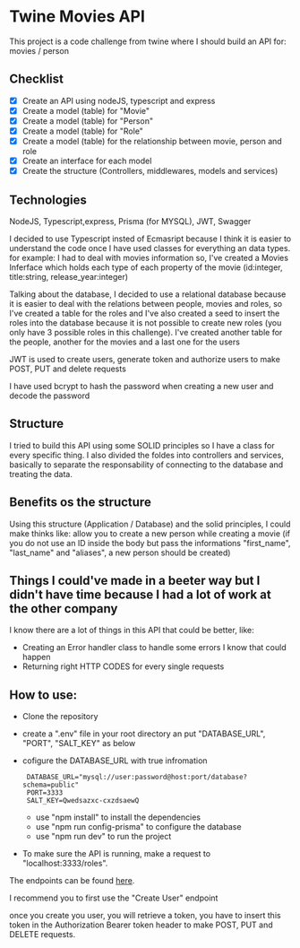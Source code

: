 # Twine Movies API
This project is a code challenge from twine where I should build an API for: movies / person

## Checklist

- [x] Create an API using nodeJS, typescript and express
- [x] Create a model (table) for "Movie"
- [x] Create a model (table) for "Person"
- [x] Create a model (table) for "Role"
- [x] Create a model (table) for the relationship between movie, person and role
- [x] Create an interface for each model
- [x] Create the structure (Controllers, middlewares, models and services)

## Technologies
NodeJS, Typescript,express, Prisma (for MYSQL), JWT, Swagger

I decided to use Typescript insted of Ecmasript because I think it is easier to understand the code once I have used classes for everything an data types. for example: I had to deal with movies information so, I've created a Movies Inferface which holds each type of each property of the movie (id:integer, title:string, release_year:integer)

Talking about the database, I decided to use a relational database because it is easier to deal with the relations between people, movies and roles, so I've created a table for the roles and I've also created a seed to insert the roles into the database because it is not possible to create new roles (you only have 3 possible roles in this challenge). I've created another table for the people, another for the movies and a last one for the users

JWT is used to create users, generate token and authorize users to make POST, PUT and delete requests

I have used bcrypt to hash the password when creating a new user and decode the password 
## Structure

I tried to build this API using some SOLID principles so I have a class for every specific thing.
I also divided the foldes into controllers and services, basically to separate the responsability of connecting to the database and treating the data.

## Benefits os the structure

Using this structure (Application / Database) and the solid principles, I could make thinks like: allow you to create a new person while creating a movie (if you do not use an ID inside the body but pass the informations "first_name", "last_name" and "aliases", a new person should be created)

## Things I could've made in a beeter way but I didn't have time because I had a lot of work at the other company
I know there are a lot of things in this API that could be better, like:
- Creating an Error handler class to handle some errors I know that could happen
- Returning right HTTP CODES for every single requests

## How to use:
- Clone the repository
- create a ".env" file in your root directory an put "DATABASE_URL", "PORT", "SALT_KEY" as below
- cofigure the DATABASE_URL with true infromation
   ```
    DATABASE_URL="mysql://user:password@host:port/database?schema=public"
    PORT=3333
    SALT_KEY=Qwedsazxc-cxzdsaewQ
   ```

    - use "npm install" to install the dependencies
    - use "npm run config-prisma" to configure the database
    - use "npm run dev" to run the project

- To make sure the API is running, make a request to "localhost:3333/roles".

The endpoints can be found [here](https://www.postman.com/samdev18/workspace/twine/overview).

I recommend you to first use the "Create User" endpoint

once you create you user, you will retrieve a token, you have to insert this token in the Authorization Bearer token header to make POST, PUT and DELETE requests. 

